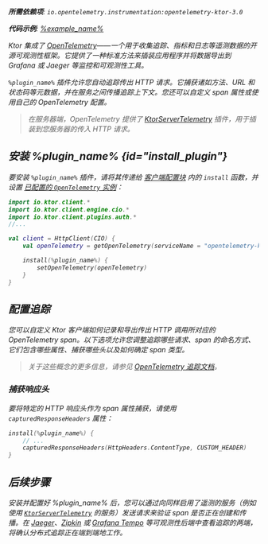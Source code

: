 [//]: # (title: Ktor Client 中使用 OpenTelemetry 进行分布式追踪)

<show-structure for="chapter" depth="2"/>
<primary-label ref="client-plugin"/>
<var name="plugin_name" value="KtorClientTelemetry"/>

<tldr>
<p>
<b>所需依赖项</b>: <code>io.opentelemetry.instrumentation:opentelemetry-ktor-3.0</code>
</p>
<var name="example_name" value="opentelemetry"/>
<p>
    <b>代码示例</b>:
    <a href="https://github.com/ktorio/ktor-documentation/tree/%ktor_version%/codeSnippets/snippets/%example_name%">
        %example_name%
    </a>
</p>
</tldr>

Ktor 集成了 [OpenTelemetry](https://opentelemetry.io/)——一个用于收集追踪、指标和日志等遥测数据的开源可观测性框架。它提供了一种标准方法来插装应用程序并将数据导出到 Grafana 或 Jaeger 等监控和可观测性工具。

`%plugin_name%` 插件允许您自动追踪传出 HTTP 请求。它捕获诸如方法、URL 和状态码等元数据，并在服务之间传播追踪上下文。您还可以自定义 span 属性或使用自己的 OpenTelemetry 配置。

> 在服务器端，OpenTelemetry 提供了 [KtorServerTelemetry](server-opentelemetry.md) 插件，用于插装到您服务器的传入 HTTP 请求。

## 安装 %plugin_name% {id="install_plugin"}

要安装 `%plugin_name%` 插件，请将其传递给 [客户端配置块](client-create-and-configure.md#configure-client) 内的 `install` 函数，并设置 [已配置的 `OpenTelemetry` 实例](#configure-otel)：

```kotlin
import io.ktor.client.*
import io.ktor.client.engine.cio.*
import io.ktor.client.plugins.auth.*
//...

val client = HttpClient(CIO) {
    val openTelemetry = getOpenTelemetry(serviceName = "opentelemetry-ktor-client")

    install(%plugin_name%) {
        setOpenTelemetry(openTelemetry)
    }
}
```

## 配置追踪

您可以自定义 Ktor 客户端如何记录和导出传出 HTTP 调用所对应的 OpenTelemetry span。以下选项允许您调整追踪哪些请求、span 的命名方式、它们包含哪些属性、捕获哪些头以及如何确定 span 类型。

> 关于这些概念的更多信息，请参见 [OpenTelemetry 追踪文档](https://opentelemetry.io/docs/concepts/signals/traces/)。

### 捕获响应头

要将特定的 HTTP 响应头作为 span 属性捕获，请使用 `capturedResponseHeaders` 属性：

```kotlin
install(%plugin_name%) {
    // ...
    capturedResponseHeaders(HttpHeaders.ContentType, CUSTOM_HEADER)
}
```

## 后续步骤

安装并配置好 %plugin_name% 后，您可以通过向同样启用了遥测的服务（例如使用 [`KtorServerTelemetry`](server-opentelemetry.md) 的服务）发送请求来验证 span 是否正在创建和传播。在 [Jaeger](https://www.jaegertracing.io/)、[Zipkin](https://zipkin.io/) 或 [Grafana Tempo](https://grafana.com/oss/tempo/) 等可观测性后端中查看追踪的两端，将确认分布式追踪正在端到端地工作。